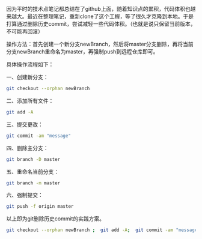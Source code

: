 

因为平时的技术点笔记都总结在了github上面，随着知识点的累积，代码体积也越来越大。最近在整理笔记，重新clone了这个工程，等了很久才克隆到本地。于是打算通过删除历史commit，尝试减轻一些代码体积。（也就是说只保留当前版本，不可能再回滚）

操作方法：首先创建一个新分支newBranch，然后将master分支删除，再将当前分支newBranch重命名为master，再强制push到远程仓库即可。

具体操作流程如下：



一、创建新分支：

```bash
git checkout --orphan newBranch
```

二、添加所有文件：

```bash
git add -A
```

三、提交更改：

```bash
git commit -am "message"
```

四、删除主分支：

```bash
git branch -D master
```

五、重命名当前分支：

```bash
git branch -m master
```

六、强制提交：

```bash
git push -f origin master
```

以上即为git删除历史commit的实践方案。

```bash
git checkout --orphan newBranch ;  git add -A;  git commit -am "message" ; git branch -D master ; git branch -m master ; git push -f origin master
```

